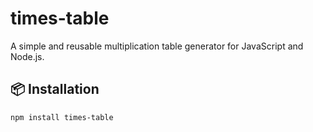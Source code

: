 # times-table

A simple and reusable multiplication table generator for JavaScript and Node.js.

## 📦 Installation

```bash
npm install times-table
